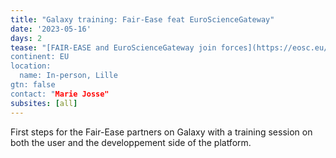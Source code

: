 ```yaml
---
title: "Galaxy training: Fair-Ease feat EuroScienceGateway"
date: '2023-05-16'
days: 2
tease: "[FAIR-EASE and EuroScienceGateway join forces](https://eosc.eu/news/stronger-together-fair-ease-and-eurosciencegateway-join-forces).
continent: EU
location:
  name: In-person, Lille
gtn: false
contact: "Marie Josse"
subsites: [all]
---
```


First steps for the Fair-Ease partners on Galaxy with a training session on both the user and the developpement side of the platform.
